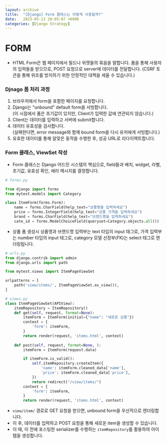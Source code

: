 ```yaml
---
layout: archive
title:  "[Django] Form 클래스는 어떻게 사용할까?"
date:   2023-05-13 20:05:07 +0900
categories: [Django Strategy]
---
```


# FORM
- HTML Form은 웹 페이지에서 필드나 위젯들의 묶음을 말합니다. 폼을 통해 사용자의 입력들을 받으므로, POST 요청으로 server에 데이터를 전달합니다.
  (CSRF 토큰을 통해 위조를 방지하기 위한 안정적인 대책을 세울 수 있습니다.)

### Djnago 폼 처리 과정
1. 브라우저에서 form을 포함한 페이지를 요청합니다.
2. Django는 "unbound" default form을 서빙합니다.  
   (이 시점에서 폼은 초기값이 있지만, Client가 입력한 값에 연관되지 않습니다.)
3. Client는 데이터를 입력하고 서버에 submit합니다.
4. 데이터 유효성을 검사합니다.  
   (실패한다면, error message와 함께 bound form을 다시 유저에게 서빙합니다.)
5. 유효한 데이터를 통해 알맞은 동작을 수행한 후, 성공 URL로 리다이렉트합니다.

### Form 클래스, ViewSet 작성
- Form 클래스는 Django 어드민 시스템의 핵심으로, field들과 배치, widget, 라벨, 초기값, 유효성 확인, 에러 메시지를 결정합니다.

```python
# forms.py

from django import forms
from mytest.models import Category

class ItemForm(forms.Form):
    name = forms.CharField(help_text="상품명을 입력하세요")
    price = forms.IntegerField(help_text="상품 가격을 입력하세요")
    brand = forms.CharField(help_text="브랜드명을 입력하세요")
    cate_id = forms.ModelChoiceField(queryset=Category.objects.all())
```
- 상품 폼 생성시 상품명과 브랜드명 입력부는 text 타입의 input 태그로, 가격 입력부는 number 타입의 input 태그로, category 모델 선정부(FK)는 select 태그로 렌더링됩니다.


```python
# urls.py
from django.contrib import admin
from django.urls import path

from mytest.views import ItemPageViewSet

urlpatterns = [
    path('view/items/', ItemPageViewSet.as_view()),
]
```
```python
# views.py
class ItemPageViewSet(APIView):
    itemRepository = ItemRepository()
    def get(self, request, format=None):
        itemForm = ItemForm(initial={"name": "새로운 상품"})
        context = {
            'form': itemForm,
        }
        return render(request, 'items.html', context)
    
    def post(self, request, format=None, ):
        itemForm = ItemForm(request.data)

        if itemForm.is_valid():
            self.itemRepository.createItem({
                'name': itemForm.cleaned_data['name'],
                'price': itemForm.cleaned_data['price'],
            })
            return redirect("/view/items/")
        context = {
            'form': itemForm,
        }
        return render(request, 'items.html', context)
```
- `view/item/` 경로로 GET 요청을 받으면, unbound form을 우선적으로 렌더링합니다.
- 이 후, 데이터를 입력하고 POST 요청을 통해 새로운 item을 생성할 수 있습니다.
- 이 때, 이 전에 포스팅한 serializer를 수행하는 `itemRepository`를 활용하여 아이템을 생성합니다.
